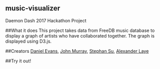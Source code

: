 ## music-visualizer
Daemon Dash 2017 Hackathon Project

##What it does
This project takes data from FreeDB music database to display a graph of artists who have collaborated together.
The graph is displayed using D3.js.

##Creators
[Daniel Evans](https://github.com/dangoat), 
[John Murray](https://github.com/JohnReillyMurray), 
[Stephan Su](https://github.com/stefansu28), 
[Alexander Laye](https://github.com/alaye)

##Try it out!
